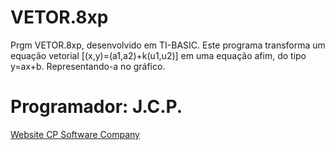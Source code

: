 # VETOR.8xp
Prgm VETOR.8xp, desenvolvido em TI-BASIC. Este programa transforma um equação vetorial [(x,y)=(a1,a2)+k(u1,u2)] em uma equação afim, do tipo y=ax+b. Representando-a no gráfico.
<h1>Programador: J.C.P.</h1>
<p><a href="http://cpsoftwarecompany.epizy.com" title="Ir para Website da CP Software Company" target="_blank">Website CP Software Company</a></p>
